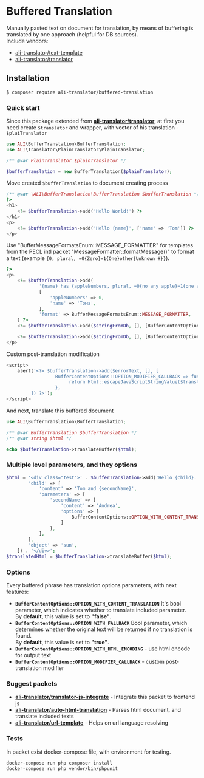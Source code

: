 # Buffered Translation

Manually pasted text on document for translation, by means of buffering is translated by one approach (helpful for DB sources).<br>
Include vendors:
 * [ali-translator/text-template](https://github.com/ali-translator/text-template)
 * [ali-translator/translator](https://github.com/ali-translator/translator) 

## Installation

```bash
$ composer require ali-translator/buffered-translation
```

### Quick start

Since this package extended from <b>[ali-translator/translator](https://github.com/ali-translator/translator)</b>,
at first you need create `$translator` and wrapper, with vector of his translation - `$plaiTranslator`

```php
use ALI\BufferTranslation\BufferTranslation;
use ALI\Translator\PlainTranslator\PlainTranslator;

/** @var PlainTranslator $plainTranslator */

$bufferTranslation = new BufferTranslation($plainTranslator);
```

Move created `$bufferTranslation` to document creating process 

```php
/** @var \ALI\BufferTranslation\BufferTranslation $bufferTranslation */
?>
<h1>
    <?= $bufferTranslation->add('Hello World!') ?>
</h1>
<p>
    <?= $bufferTranslation->add('Hello {name}', ['name' => 'Tom']) ?>    
</p>
```

Use "BufferMessageFormatsEnum::MESSAGE_FORMATTER" for templates from the PECL intl packet "MessageFormatter::formatMessage()" to format a text (example `{0, plural, =0{Zero}=1{One}other{Unknown #}}`). 
```php
?>
<p>
    <?= $bufferTranslation->add(
            '{name} has {appleNumbers, plural, =0{no any apple}=1{one apple}other{many apples}}', 
            [
                'appleNumbers' => 0,
                'name' => 'Тома',
            ],
            'format' => BufferMessageFormatsEnum::MESSAGE_FORMATTER,
    ) ?>
    <?= $bufferTranslation->add($stringFromDb, [], [BufferContentOptions::OPTION_WITH_HTML_ENCODING => true]) ?>

    <?= $bufferTranslation->add($stringFromDb, [], [BufferContentOptions::OPTION_WITH_HTML_ENCODING => true]) ?>   
</p>
```
Custom post-translation modification
```php
<script>
    alert('<?= $bufferTranslation->add($errorText, [], [
                  BufferContentOptions::OPTION_MODIFIER_CALLBACK => function (string $translation): string {
                       return Html::escapeJavaScriptStringValue($translation);
                  },
         ]) ?>');
</script>
```

And next, translate this buffered document

```php
use ALI\BufferTranslation\BufferTranslation;

/** @var BufferTranslation $bufferTranslation */
/** @var string $html */

echo $bufferTranslation->translateBuffer($html);
```

### Multiple level parameters, and they options

```php
$html = '<div class="test">' . $bufferTranslation->add('Hello {child}. Hi {object}', [
        'child' => [
            'content' => 'Tom and {secondName}',
            'parameters' => [
                'secondName' => [
                    'content' => 'Andrea',
                    'options' => [
                        BufferContentOptions::OPTION_WITH_CONTENT_TRANSLATION => true,
                    ]
                ],
            ],
        ],
        'object' => 'sun',
    ]) . '</div>';
$translatedHtml = $bufferTranslation->translateBuffer($html);
```

### Options
Every buffered phrase has translation options parameters, with next features:
 
* <b>`BufferContentOptions::OPTION_WITH_CONTENT_TRANSLATION`</b> It's bool parameter, which indicates whether to translate included parameter.<br>
By <b>default</b>, this value is set to <b>"false"</b>.  
* <b>`BufferContentOptions::OPTION_WITH_FALLBACK`</b> Bool parameter, which determines whether the original text will be returned if no translation is found.<br> 
By <b>default</b>, this value is set to <b>"true"</b>.
* <b>`BufferContentOptions::OPTION_WITH_HTML_ENCODING`</b> - use html encode for output text 
* <b>`BufferContentOptions::OPTION_MODIFIER_CALLBACK`</b> - custom post-translation modifier 

### Suggest packets
* <b>[ali-translator/translator-js-integrate](https://github.com/ali-translator/translator-js-integrate)</b> - Integrate this packet to frontend js
* <b>[ali-translator/auto-html-translation](https://github.com/ali-translator/auto-html-translation)</b> - Parses html document, and translate included texts
* <b>[ali-translator/url-template](https://github.com/ali-translator/url-template)</b> - Helps on url language resolving

### Tests
In packet exist docker-compose file, with environment for testing.
```bash
docker-compose run php composer install
docker-compose run php vendor/bin/phpunit
```
